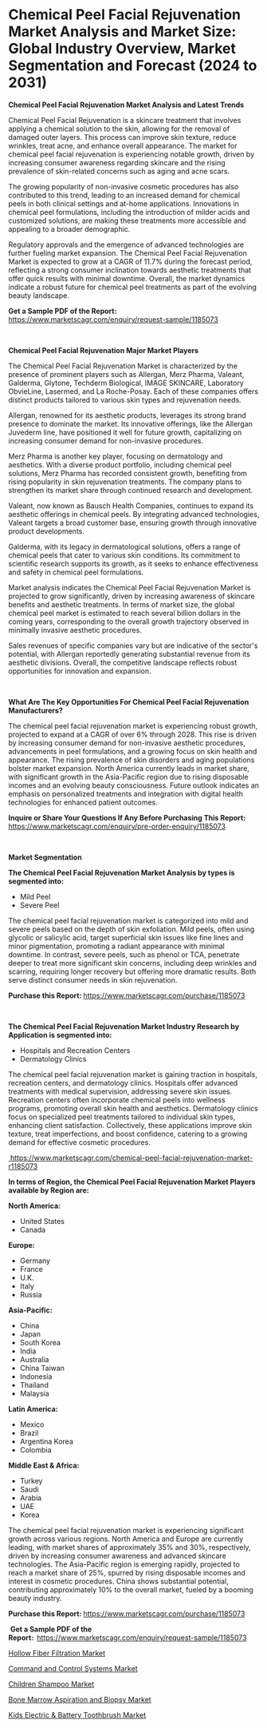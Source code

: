 <p><h1>Chemical Peel Facial Rejuvenation Market Analysis and Market Size: Global Industry Overview, Market Segmentation and Forecast (2024 to 2031)</h1></p><p><strong>Chemical Peel Facial Rejuvenation Market Analysis and Latest Trends</strong></p>
<p><p>Chemical Peel Facial Rejuvenation is a skincare treatment that involves applying a chemical solution to the skin, allowing for the removal of damaged outer layers. This process can improve skin texture, reduce wrinkles, treat acne, and enhance overall appearance. The market for chemical peel facial rejuvenation is experiencing notable growth, driven by increasing consumer awareness regarding skincare and the rising prevalence of skin-related concerns such as aging and acne scars. </p><p>The growing popularity of non-invasive cosmetic procedures has also contributed to this trend, leading to an increased demand for chemical peels in both clinical settings and at-home applications. Innovations in chemical peel formulations, including the introduction of milder acids and customized solutions, are making these treatments more accessible and appealing to a broader demographic. </p><p>Regulatory approvals and the emergence of advanced technologies are further fueling market expansion. The Chemical Peel Facial Rejuvenation Market is expected to grow at a CAGR of 11.7% during the forecast period, reflecting a strong consumer inclination towards aesthetic treatments that offer quick results with minimal downtime. Overall, the market dynamics indicate a robust future for chemical peel treatments as part of the evolving beauty landscape.</p></p>
<p><strong>Get a Sample PDF of the Report:&nbsp;</strong> <a href="https://www.marketscagr.com/enquiry/request-sample/1185073?utm_campaign=1278&utm_medium=2&utm_source=Github&utm_content=ia&utm_term=22102024&utm_id=chemical-peel-facial-rejuvenation">https://www.marketscagr.com/enquiry/request-sample/1185073</a></p>
<p>&nbsp;</p>
<p><strong>Chemical Peel Facial Rejuvenation Major Market Players</strong></p>
<p><p>The Chemical Peel Facial Rejuvenation Market is characterized by the presence of prominent players such as Allergan, Merz Pharma, Valeant, Galderma, Glytone, Techderm Biological, IMAGE SKINCARE, Laboratory ObvieLine, Lasermed, and La Roche-Posay. Each of these companies offers distinct products tailored to various skin types and rejuvenation needs.</p><p>Allergan, renowned for its aesthetic products, leverages its strong brand presence to dominate the market. Its innovative offerings, like the Allergan Juvederm line, have positioned it well for future growth, capitalizing on increasing consumer demand for non-invasive procedures.</p><p>Merz Pharma is another key player, focusing on dermatology and aesthetics. With a diverse product portfolio, including chemical peel solutions, Merz Pharma has recorded consistent growth, benefiting from rising popularity in skin rejuvenation treatments. The company plans to strengthen its market share through continued research and development.</p><p>Valeant, now known as Bausch Health Companies, continues to expand its aesthetic offerings in chemical peels. By integrating advanced technologies, Valeant targets a broad customer base, ensuring growth through innovative product developments.</p><p>Galderma, with its legacy in dermatological solutions, offers a range of chemical peels that cater to various skin conditions. Its commitment to scientific research supports its growth, as it seeks to enhance effectiveness and safety in chemical peel formulations.</p><p>Market analysis indicates the Chemical Peel Facial Rejuvenation Market is projected to grow significantly, driven by increasing awareness of skincare benefits and aesthetic treatments. In terms of market size, the global chemical peel market is estimated to reach several billion dollars in the coming years, corresponding to the overall growth trajectory observed in minimally invasive aesthetic procedures.</p><p>Sales revenues of specific companies vary but are indicative of the sector's potential, with Allergan reportedly generating substantial revenue from its aesthetic divisions. Overall, the competitive landscape reflects robust opportunities for innovation and expansion.</p></p>
<p>&nbsp;</p>
<p><strong>What Are The Key Opportunities For Chemical Peel Facial Rejuvenation Manufacturers?</strong></p>
<p><p>The chemical peel facial rejuvenation market is experiencing robust growth, projected to expand at a CAGR of over 6% through 2028. This rise is driven by increasing consumer demand for non-invasive aesthetic procedures, advancements in peel formulations, and a growing focus on skin health and appearance. The rising prevalence of skin disorders and aging populations bolster market expansion. North America currently leads in market share, with significant growth in the Asia-Pacific region due to rising disposable incomes and an evolving beauty consciousness. Future outlook indicates an emphasis on personalized treatments and integration with digital health technologies for enhanced patient outcomes.</p></p>
<p><strong>Inquire or Share Your Questions If Any Before Purchasing This Report:</strong> <a href="https://www.marketscagr.com/enquiry/pre-order-enquiry/1185073?utm_campaign=1278&utm_medium=2&utm_source=Github&utm_content=ia&utm_term=22102024&utm_id=chemical-peel-facial-rejuvenation">https://www.marketscagr.com/enquiry/pre-order-enquiry/1185073</a></p>
<p>&nbsp;</p>
<p><strong>Market Segmentation</strong></p>
<p><strong>The Chemical Peel Facial Rejuvenation Market Analysis by types is segmented into:</strong></p>
<p><ul><li>Mild Peel</li><li>Severe Peel</li></ul></p>
<p><p>The chemical peel facial rejuvenation market is categorized into mild and severe peels based on the depth of skin exfoliation. Mild peels, often using glycolic or salicylic acid, target superficial skin issues like fine lines and minor pigmentation, promoting a radiant appearance with minimal downtime. In contrast, severe peels, such as phenol or TCA, penetrate deeper to treat more significant skin concerns, including deep wrinkles and scarring, requiring longer recovery but offering more dramatic results. Both serve distinct consumer needs in skin rejuvenation.</p></p>
<p><strong>Purchase this Report:&nbsp;</strong><a href="https://www.marketscagr.com/purchase/1185073?utm_campaign=1278&utm_medium=2&utm_source=Github&utm_content=ia&utm_term=22102024&utm_id=chemical-peel-facial-rejuvenation">https://www.marketscagr.com/purchase/1185073</a></p>
<p>&nbsp;</p>
<p><strong>The Chemical Peel Facial Rejuvenation Market Industry Research by Application is segmented into:</strong></p>
<p><ul><li>Hospitals and Recreation Centers</li><li>Dermatology Clinics</li></ul></p>
<p><p>The chemical peel facial rejuvenation market is gaining traction in hospitals, recreation centers, and dermatology clinics. Hospitals offer advanced treatments with medical supervision, addressing severe skin issues. Recreation centers often incorporate chemical peels into wellness programs, promoting overall skin health and aesthetics. Dermatology clinics focus on specialized peel treatments tailored to individual skin types, enhancing client satisfaction. Collectively, these applications improve skin texture, treat imperfections, and boost confidence, catering to a growing demand for effective cosmetic procedures.</p></p>
<p><a href="https://www.marketscagr.com/chemical-peel-facial-rejuvenation-market-r1185073?utm_campaign=1278&utm_medium=2&utm_source=Github&utm_content=ia&utm_term=22102024&utm_id=chemical-peel-facial-rejuvenation">&nbsp;https://www.marketscagr.com/chemical-peel-facial-rejuvenation-market-r1185073</a></p>
<p><strong>In terms of Region, the Chemical Peel Facial Rejuvenation Market Players available by Region are:</strong></p>
<p>
    <p> <strong> North America: </strong>
        <ul>
            <li>United States</li>
            <li>Canada</li>
        </ul>
        </p> 
    <p> <strong> Europe: </strong>
        <ul>
            <li>Germany</li>
            <li>France</li>
            <li>U.K.</li>
            <li>Italy</li>
            <li>Russia</li>
        </ul>
        </p> 
    <p> <strong> Asia-Pacific: </strong>
        <ul>
            <li>China</li>
            <li>Japan</li>
            <li>South Korea</li>
            <li>India</li>
            <li>Australia</li>
            <li>China Taiwan</li>
            <li>Indonesia</li>
            <li>Thailand</li>
            <li>Malaysia</li>
        </ul>
        </p> 
    <p> <strong> Latin America: </strong>
        <ul>
            <li>Mexico</li>
            <li>Brazil</li>
            <li>Argentina Korea</li>
            <li>Colombia</li>
        </ul>
        </p> 
    <p> <strong> Middle East & Africa: </strong>
        <ul>
            <li>Turkey</li>
            <li>Saudi</li>
            <li>Arabia</li>
            <li>UAE</li>
            <li>Korea</li>
        </ul>
    </p>
    </p>
<p><p>The chemical peel facial rejuvenation market is experiencing significant growth across various regions. North America and Europe are currently leading, with market shares of approximately 35% and 30%, respectively, driven by increasing consumer awareness and advanced skincare technologies. The Asia-Pacific region is emerging rapidly, projected to reach a market share of 25%, spurred by rising disposable incomes and interest in cosmetic procedures. China shows substantial potential, contributing approximately 10% to the overall market, fueled by a booming beauty industry.</p></p>
<p><strong>Purchase this Report: </strong><a href="https://www.marketscagr.com/purchase/1185073?utm_campaign=1278&utm_medium=2&utm_source=Github&utm_content=ia&utm_term=22102024&utm_id=chemical-peel-facial-rejuvenation">https://www.marketscagr.com/purchase/1185073</a></p>
<p>&nbsp;<strong>Get a Sample PDF of the Report:&nbsp;&nbsp;</strong><a href="https://www.marketscagr.com/enquiry/request-sample/1185073?utm_campaign=1278&utm_medium=2&utm_source=Github&utm_content=ia&utm_term=22102024&utm_id=chemical-peel-facial-rejuvenation">https://www.marketscagr.com/enquiry/request-sample/1185073</a></p>
<p><strong></strong></p>
<p><p><a href="https://www.linkedin.com/pulse/hollow-fiber-filtration-market-shifts-strategic-analysis-2024-2031-pd1tc?utm_campaign=1278&utm_medium=2&utm_source=Github&utm_content=ia&utm_term=22102024&utm_id=chemical-peel-facial-rejuvenation">Hollow Fiber Filtration Market</a></p><p><a href="https://www.linkedin.com/pulse/future-command-control-systems-market-global-forecast-trends-rldic?utm_campaign=1278&utm_medium=2&utm_source=Github&utm_content=ia&utm_term=22102024&utm_id=chemical-peel-facial-rejuvenation">Command and Control Systems Market</a></p><p><a href="https://github.com/AKSHATREPORTPRIME/Market-Research-Report-List-6/blob/main/children-shampoo-market.md?utm_campaign=1278&utm_medium=2&utm_source=Github&utm_content=ia&utm_term=22102024&utm_id=chemical-peel-facial-rejuvenation">Children Shampoo Market</a></p><p><a href="https://www.linkedin.com/pulse/key-drivers-bone-marrow-aspiration-biopsy-market-trends-future-knznc?utm_campaign=1278&utm_medium=2&utm_source=Github&utm_content=ia&utm_term=22102024&utm_id=chemical-peel-facial-rejuvenation">Bone Marrow Aspiration and Biopsy Market</a></p><p><a href="https://github.com/indrystar/Market-Research-Report-List-5/blob/main/kids-electric-battery-toothbrush-market.md?utm_campaign=1278&utm_medium=2&utm_source=Github&utm_content=ia&utm_term=22102024&utm_id=chemical-peel-facial-rejuvenation">Kids Electric & Battery Toothbrush Market</a></p></p>
